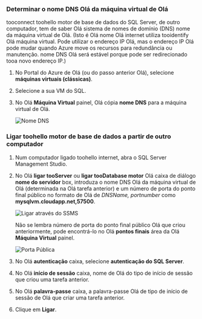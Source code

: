 ### <a name="determine-hello-dns-name-of-hello-virtual-machine"></a>Determinar o nome DNS Olá da máquina virtual de Olá
tooconnect toohello motor de base de dados do SQL Server, de outro computador, tem de saber Olá sistema de nomes de domínio (DNS) nome da máquina virtual de Olá. (Isto é Olá nome Olá internet utiliza tooidentify Olá máquina virtual. Pode utilizar o endereço IP Olá, mas o endereço IP Olá pode mudar quando Azure move os recursos para redundância ou manutenção. nome DNS Olá será estável porque pode ser redirecionado tooa novo endereço IP.)  

1. No Portal do Azure de Olá (ou do passo anterior Olá), selecione **máquinas virtuais (clássicas)**.
2. Selecione a sua VM do SQL.
3. No Olá **Máquina Virtual** painel, Olá cópia **nome DNS** para a máquina virtual de Olá.
   
    ![Nome DNS](./media/virtual-machines-sql-server-connection-steps/sql-vm-dns-name.png)

### <a name="connect-toohello-database-engine-from-another-computer"></a>Ligar toohello motor de base de dados a partir de outro computador
1. Num computador ligado toohello internet, abra o SQL Server Management Studio.
2. No Olá **ligar tooServer** ou **ligar tooDatabase motor** Olá caixa de diálogo **nome do servidor** box, introduza o nome DNS Olá da máquina virtual de Olá (determinada na Olá tarefa anterior) e um número de porta do ponto final público no formato de Olá de *DNSName, portnumber* como **mysqlvm.cloudapp.net,57500**.
   
    ![Ligar através do SSMS](./media/virtual-machines-sql-server-connection-steps/33Connect-SSMS.png)
   
    Não se lembra número de porta do ponto final público Olá que criou anteriormente, pode encontrá-lo no Olá **pontos finais** área da Olá **Máquina Virtual** painel.
   
    ![Porta Pública](./media/virtual-machines-sql-server-connection-steps/sql-vm-port-number.png)
3. No Olá **autenticação** caixa, selecione **autenticação do SQL Server**.
4. No Olá **início de sessão** caixa, nome de Olá do tipo de início de sessão que criou uma tarefa anterior.
5. No Olá **palavra-passe** caixa, a palavra-passe Olá de tipo de início de sessão de Olá que criar uma tarefa anterior.
6. Clique em **Ligar**.

